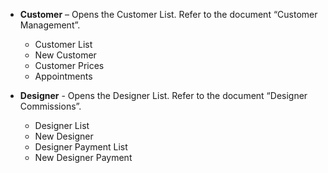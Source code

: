 - **Customer** – Opens the Customer List. Refer to the document “Customer Management”.
    - Customer List
    - New Customer
    - Customer Prices
    - Appointments

- **Designer** - Opens the Designer List. Refer to the document “Designer Commissions”.
    - Designer List
    - New Designer
    - Designer Payment List
    - New Designer Payment